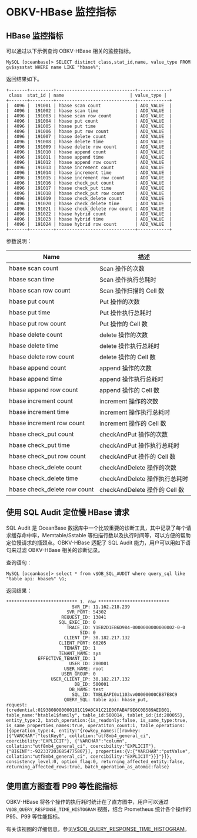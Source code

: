# OBKV-HBase 监控指标

## HBase 监控指标

可以通过以下示例查询 OBKV-HBase 相关的监控指标。

```shell
MySQL [oceanbase]> SELECT distinct class,stat_id,name, value_type FROM gv$sysstat WHERE name LIKE "hbase%";
```

返回结果如下。

```shell
+-------+---------+------------------------------+------------+
 class  stat_id | name                         | value_type |
+-------+---------+------------------------------+------------+
|  4096 |  191001 | hbase scan count             | ADD_VALUE  |
|  4096 |  191002 | hbase scan time              | ADD_VALUE  |
|  4096 |  191003 | hbase scan row count         | ADD_VALUE  |
|  4096 |  191004 | hbase put count              | ADD_VALUE  |
|  4096 |  191005 | hbase put time               | ADD_VALUE  |
|  4096 |  191006 | hbase put row count          | ADD_VALUE  |
|  4096 |  191007 | hbase delete count           | ADD_VALUE  |
|  4096 |  191008 | hbase delete time            | ADD_VALUE  |
|  4096 |  191009 | hbase delete row count       | ADD_VALUE  |
|  4096 |  191010 | hbase append count           | ADD_VALUE  |
|  4096 |  191011 | hbase append time            | ADD_VALUE  |
|  4096 |  191012 | hbase append row count       | ADD_VALUE  |
|  4096 |  191013 | hbase increment count        | ADD_VALUE  |
|  4096 |  191014 | hbase increment time         | ADD_VALUE  |
|  4096 |  191015 | hbase increment row count    | ADD_VALUE  |
|  4096 |  191016 | hbase check_put count        | ADD_VALUE  |
|  4096 |  191017 | hbase check_put time         | ADD_VALUE  |
|  4096 |  191018 | hbase check_put row count    | ADD_VALUE  |
|  4096 |  191019 | hbase check_delete count     | ADD_VALUE  |
|  4096 |  191020 | hbase check_delete time      | ADD_VALUE  |
|  4096 |  191021 | hbase check_delete row count | ADD_VALUE  |
|  4096 |  191022 | hbase hybrid count           | ADD_VALUE  |
|  4096 |  191023 | hbase hybrid time            | ADD_VALUE  |
|  4096 |  191024 | hbase hybrid row count       | ADD_VALUE  |
+-------+---------+------------------------------+------------+
```

参数说明：

|Name|描述|
|---|---|
|  hbase scan count    | Scan 操作的次数 |
|  hbase scan time               | Scan 操作执行总耗时 |
|  hbase scan row count          | Scan 操作扫描的 Cell 数 |
|  hbase put count               | Put 操作的次数 |
|  hbase put time                | Put 操作执行总耗时 |
|  hbase put row count           | Put 操作的 Cell 数 |
|  hbase delete count            | delete 操作的次数 |
|  hbase delete time             | delete 操作执行总耗时 |
|  hbase delete row count        | delete 操作的 Cell 数 |
|  hbase append count            | append 操作的次数 |
|  hbase append time             | append 操作执行总耗时 |
|  hbase append row count        | append 操作的 Cell 数 |
|  hbase increment count         | increment 操作的次数 |
|  hbase increment time          | increment 操作执行总耗时 |
|  hbase increment row count     | increment 操作的 Cell 数 |
|  hbase check_put count         | checkAndPut 操作的次数 |
|  hbase check_put time          | checkAndPut 操作执行总耗时 |
|  hbase check_put row count     | checkAndPut 操作的 Cell 数 |
|  hbase check_delete count      | checkAndDelete 操作的次数 |
|  hbase check_delete time       | checkAndDelete 操作执行总耗时 |
|  hbase check_delete row count  | checkAndDelete 操作的 Cell 数 |


## 使用 SQL Audit 定位慢 HBase 请求

SQL Audit 是 OceanBase 数据库中一个比较重要的诊断工具，其中记录了每个请求缓存命中率，Memtable/Sstable 等扫描行数以及执行时间等，可以方便的帮助定位慢请求的瓶颈点。OBKV-HBase 适配了 SQL Audit 能力，用户可以用如下语句来过滤 OBKV-HBase 相关的诊断记录。  

查询语句：

```
MySQL [oceanbase]> select * from v$OB_SQL_AUDIT where query_sql like "table api: hbase%" \G; 
```

返回结果：

```
*************************** 1. row ***************************
                         SVR_IP: 11.162.218.239
                       SVR_PORT: 54302
                     REQUEST_ID: 13841
                    SQL_EXEC_ID: 0
                       TRACE_ID: Y1EB2D1EB6D984-0000000000000002-0-0
                            SID: 0
                      CLIENT_IP: 30.182.217.132
                    CLIENT_PORT: 60205
                      TENANT_ID: 1
                    TENANT_NAME: sys
            EFFECTIVE_TENANT_ID: 1
                        USER_ID: 200001
                      USER_NAME: root
                     USER_GROUP: 0
                 USER_CLIENT_IP: 30.182.217.132
                          DB_ID: 500001
                        DB_NAME: test
                         SQL_ID: TABLEAPI0x1103vv00000000CB87E8C9
                      QUERY_SQL: table api: hbase_put, 
request: {credential:0193808080000101C19A0CA1C21E00FABAF9E6C0B589AEDB01, table_name:"htable1$family", table_id:500014, tablet_id:{id:200055}, entity_type:2, batch_operation:{is_readonly:false, is_same_type:true, is_same_properties_names:true, operatiton_count:1, table_operations:[{operation_type:4, entity:"{rowkey_names:[]rowkey:[{"VARCHAR":"testKey0", collation:"utf8mb4_general_ci", coercibility:"EXPLICIT"}, {"VARCHAR":"column", collation:"utf8mb4_general_ci", coercibility:"EXPLICIT"}, {"BIGINT":-9223372036854775807}], properties:{V:{"VARCHAR":"putValue", collation:"utf8mb4_general_ci", coercibility:"EXPLICIT"}}}"}]}, consistency_level:0, option_flag:0, returning_affected_entity:false, returning_affected_rows:true, batch_operation_as_atomic:false}   
```

## 使用直方图查看 P99 等性能指标

OBKV-HBase 将各个操作的执行耗时统计在了直方图中，用户可以通过 `V$OB_QUERY_RESPONSE_TIME_HISTOGRAM` 视图，结合 Prometheus 统计各个操作的 P95、P99 等性能指标。

有关该视图的详细信息，参见[V$OB_QUERY_RESPONSE_TIME_HISTOGRAM](../../../700.reference/700.system-views/300.system-view-of-sys-tenant/300.performance-view-of-sys-tenant/34510.v-ob_query_response_time_histogram-of-sys-tenant.md)。
